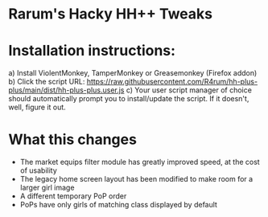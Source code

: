 # Rarum's Hacky HH++ Tweaks

# Installation instructions:

a) Install ViolentMonkey, TamperMonkey or Greasemonkey (Firefox addon)
b) Click the script URL: https://raw.githubusercontent.com/R4rum/hh-plus-plus/main/dist/hh-plus-plus.user.js
c) Your user script manager of choice should automatically prompt you to install/update the script. If it doesn't, well, figure it out.

# What this changes
* The market equips filter module has greatly improved speed, at the cost of usability
* The legacy home screen layout has been modified to make room for a larger girl image
* A different temporary PoP order
* PoPs have only girls of matching class displayed by default
